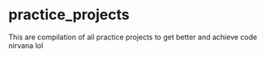 # practice_projects
This are compilation of all practice projects to get better and achieve code nirvana lol
